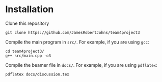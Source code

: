 # Installation 
Clone this repository
```console
git clone https://github.com/JamesRobertJohns/team4project3
```
Compile the main program in `src/`. For example, if you are using `gcc`:
```console
cd team4project3/
g++ src/main.cpp -o3
```
Compile the beamer file in `docs/`. For example, if you are using `pdflatex`:
```console
pdflatex docs/discussion.tex
```
